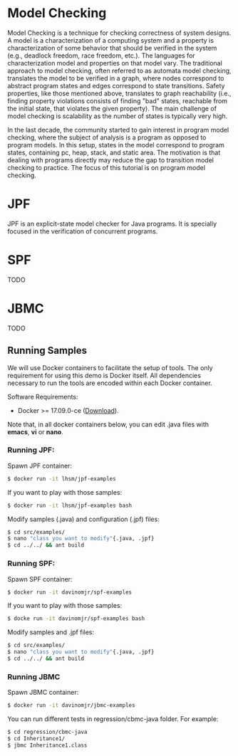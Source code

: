 # Model Checking

Model Checking is a technique for checking correctness of system designs. A model is a characterization of a computing system and a property is characterization of some behavior that should be verified in the system (e.g., deadlock freedom, race freedom, etc.).  The languages for characterization model and properties on that model vary. The traditional approach to model checking, often referred to as automata model checking, translates the model to be verified in a graph, where nodes correspond to abstract program states and edges correspond to state transitions. Safety properties, like those mentioned above, translates to graph reachability (i.e., finding property violations consists of finding "bad" states, reachable from the initial state, that violates the given property). The main challenge of model checking is scalability as the number of states is typically very high. 

In the last decade, the community started to gain interest in program model checking, where the subject of analysis is a program as opposed to program models. In this setup, states in the model correspond to program states, containing pc, heap, stack, and static area. The motivation is that dealing with programs directly may reduce the gap to transition model checking to practice. The focus of this tutorial is on program model checking.

# JPF

JPF is an explicit-state model checker for Java programs.  It is specially focused in the verification of concurrent programs.

# SPF

TODO

# JBMC

TODO

## Running Samples

We will use Docker containers to facilitate the setup of tools.  The only requirement for using this demo is Docker itself.  All dependencies necessary to run the tools are encoded within each Docker container.

Software Requirements:
- Docker >= 17.09.0-ce ([Download](https://store.docker.com/search?offering=enterprise&type=edition)).

Note that, in all docker containers below, you can edit .java files with **emacs**, **vi** or **nano**.

### Running JPF:

Spawn JPF container:
```bash
$ docker run -it lhsm/jpf-examples
```

If you want to play with those samples:
```bash
$ docker run -it lhsm/jpf-examples bash
```

Modify samples (.java) and configuration (.jpf) files:
```bash
$ cd src/examples/
$ nano "class you want to modify"{.java, .jpf}
$ cd ../../ && ant build
```

### Running SPF:

Spawn SPF container:
```bash
$ docker run -it davinomjr/spf-examples
```

If you want to play with those samples:
```bash
$ docke run -it davinomjr/spf-examples bash
```

Modify samples and .jpf files:
```bash
$ cd src/examples/
$ nano "class you want to modify"{.java, .jpf}
$ cd ../../ && ant build
```

### Running JBMC

Spawn JBMC container:
```bash
$ docker run -it davinomjr/jbmc-examples
```

You can run different tests in regression/cbmc-java folder. For example:
```bash
$ cd regression/cbmc-java
$ cd Inheritance1/
$ jbmc Inheritance1.class
```
